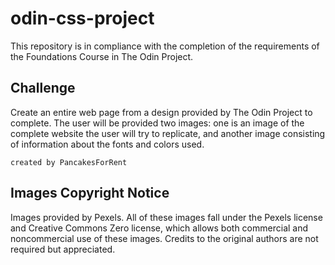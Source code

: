 # odin-css-project

This repository is in compliance with the completion of the requirements of the Foundations Course in The Odin Project.

## Challenge
Create an entire web page from a design provided by The Odin Project to complete. The user will be provided two images: one is an image of the complete website the user will try to replicate, and another image consisting of information about the fonts and colors used.

`created by PancakesForRent`

## Images Copyright Notice

Images provided by Pexels. All of these images fall under the Pexels license and Creative Commons Zero license, which allows both commercial and noncommercial use of these images. Credits to the original authors are not required but appreciated. 